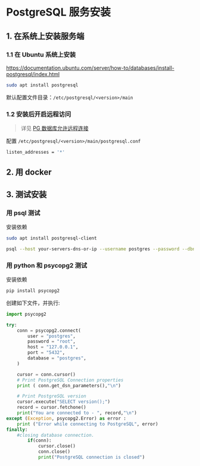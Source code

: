 # PostgreSQL 服务安装

## 1. 在系统上安装服务端

### 1.1 在 Ubuntu 系统上安装

<https://documentation.ubuntu.com/server/how-to/databases/install-postgresql/index.html>

```bash
sudo apt install postgresql
```

默认配置文件目录：`/etc/postgresql/<version>/main`

### 1.2 安装后开启远程访问

> 详见 [PG 数据库允许远程连接](./PG数据库允许远程连接.md)

配置 `/etc/postgresql/<version>/main/postgresql.conf`

```bash
listen_addresses = '*'
```

## 2. 用 docker

## 3. 测试安装

### 用 psql 测试

安装依赖

```bash
sudo apt install postgresql-client
```

```bash
psql --host your-servers-dns-or-ip --username postgres --password --dbname template1
```

### 用 python 和 psycopg2 测试

安装依赖

```bash
pip install psycopg2
```

创建如下文件，并执行:

```python
import psycopg2

try:
    conn = psycopg2.connect(
        user = "postgres",
        password = "root",
        host = "127.0.0.1",
        port = "5432",
        database = "postgres",
    )

    cursor = conn.cursor()
    # Print PostgreSQL Connection properties
    print ( conn.get_dsn_parameters(),"\n")

    # Print PostgreSQL version
    cursor.execute("SELECT version();")
    record = cursor.fetchone()
    print("You are connected to - ", record,"\n")
except (Exception, psycopg2.Error) as error :
    print ("Error while connecting to PostgreSQL", error)
finally:
    #closing database connection.
        if(conn):
            cursor.close()
            conn.close()
            print("PostgreSQL connection is closed")
```
